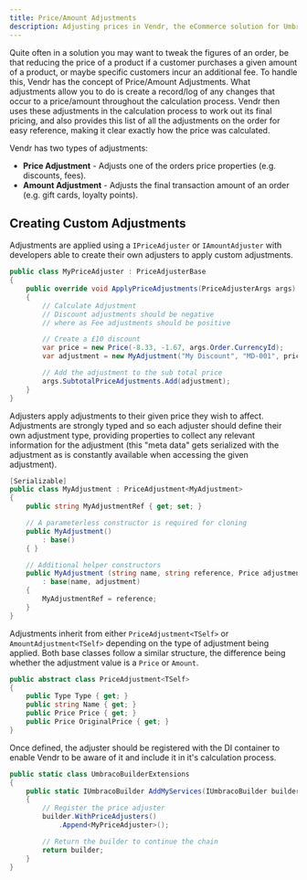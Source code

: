 ```yaml
---
title: Price/Amount Adjustments
description: Adjusting prices in Vendr, the eCommerce solution for Umbraco
---
```


Quite often in a solution you may want to tweak the figures of an order, be that reducing the price of a product if a customer purchases a given amount of a product, or maybe specific customers incur an additional fee. To handle this, Vendr has the concept of Price/Amount Adjustments. What adjustments allow you to do is create a record/log of any changes that occur to a price/amount throughout the calculation process. Vendr then uses these adjustments in the calculation process to work out its final pricing, and also provides this list of all the adjustments on the order for easy reference, making it clear exactly how the price was calculated.

Vendr has two types of adjustments:

* **Price Adjustment** - Adjusts one of the orders price properties (e.g. discounts, fees).
* **Amount Adjustment** - Adjusts the final transaction amount of an order (e.g. gift cards, loyalty points).

## Creating Custom Adjustments

Adjustments are applied using a `IPriceAdjuster` or `IAmountAdjuster` with developers able to create their own adjusters to apply custom adjustments.

````csharp
public class MyPriceAdjuster : PriceAdjusterBase
{
    public override void ApplyPriceAdjustments(PriceAdjusterArgs args)
    {
        // Calculate Adjustment
        // Discount adjustments should be negative
        // where as Fee adjustments should be positive

        // Create a £10 discount
        var price = new Price(-8.33, -1.67, args.Order.CurrencyId);
        var adjustment = new MyAdjustment("My Discount", "MD-001", price);

        // Add the adjustment to the sub total price
        args.SubtotalPriceAdjustments.Add(adjustment);
    }
}
````

Adjusters apply adjustments to their given price they wish to affect. Adjustments are strongly typed and so each adjuster should define their own adjustment type, providing properties to collect any relevant information for the adjustment (this "meta data" gets serialized with the adjustment as is constantly available when accessing the given adjustment).  

````csharp
[Serializable]
public class MyAdjustment : PriceAdjustment<MyAdjustment>
{
    public string MyAdjustmentRef { get; set; }

    // A parameterless constructor is required for cloning
    public MyAdjustment()
        : base()
    { }

    // Additional helper constructors
    public MyAdjustment (string name, string reference, Price adjustment)
        : base(name, adjustment)
    {
        MyAdjustmentRef = reference;
    }
}
````

Adjustments inherit from either `PriceAdjustment<TSelf>` or `AmountAdjustment<TSelf>` depending on the type of adjustment being applied. Both base classes follow a similar structure, the difference being whether the adjustment value is a `Price` or `Amount`.

````csharp
public abstract class PriceAdjustment<TSelf> 
{
    public Type Type { get; }
    public string Name { get; }
    public Price Price { get; }
    public Price OriginalPrice { get; }
}
````

Once defined, the adjuster should be registered with the DI container to enable Vendr to be aware of it and include it in it's calculation process.


````csharp
public static class UmbracoBuilderExtensions
{
    public static IUmbracoBuilder AddMyServices(IUmbracoBuilder builder)
    {
        // Register the price adjuster
        builder.WithPriceAdjusters()
            .Append<MyPriceAdjuster>();

        // Return the builder to continue the chain
        return builder;
    }
}

